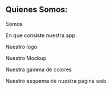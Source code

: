 ## Quienes Somos:
Somos


En que consiste nuestra app


Nuestro logo


Nuestro Mockup


Nuestra gamma de colores


Nuestro esquema de nuestra pagina web
